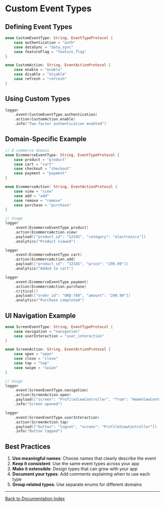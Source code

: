 # Custom Event Types

## Defining Event Types

```swift
enum CustomEventType: String, EventTypeProtocol {
    case authentication = "auth"
    case dataSync = "data_sync"
    case featureFlag = "feature_flag"
}

enum CustomAction: String, EventActionProtocol {
    case enable = "enable"
    case disable = "disable"
    case refresh = "refresh"
}
```

## Using Custom Types

```swift
logger
    .event(CustomEventType.authentication)
    .action(CustomAction.enable)
    .info("Two-factor authentication enabled")
```

## Domain-Specific Example

```swift
// E-commerce domain
enum EcommerceEventType: String, EventTypeProtocol {
    case product = "product"
    case cart = "cart"
    case checkout = "checkout"
    case payment = "payment"
}

enum EcommerceAction: String, EventActionProtocol {
    case view = "view"
    case add = "add"
    case remove = "remove"
    case purchase = "purchase"
}

// Usage
logger
    .event(EcommerceEventType.product)
    .action(EcommerceAction.view)
    .payload(["product_id": "12345", "category": "electronics"])
    .analytics("Product viewed")

logger
    .event(EcommerceEventType.cart)
    .action(EcommerceAction.add)
    .payload(["product_id": "12345", "price": "299.99"])
    .analytics("Added to cart")

logger
    .event(EcommerceEventType.payment)
    .action(EcommerceAction.purchase)
    .critical()
    .payload(["order_id": "ORD-789", "amount": "299.99"])
    .analytics("Purchase completed")
```

## UI Navigation Example

```swift
enum ScreenEventType: String, EventTypeProtocol {
    case navigation = "navigation"
    case userInteraction = "user_interaction"
}

enum ScreenAction: String, EventActionProtocol {
    case open = "open"
    case close = "close"
    case tap = "tap"
    case swipe = "swipe"
}

// Usage
logger
    .event(ScreenEventType.navigation)
    .action(ScreenAction.open)
    .payload(["screen": "ProfileViewController", "from": "HomeViewController"])
    .info("Screen opened")

logger
    .event(ScreenEventType.userInteraction)
    .action(ScreenAction.tap)
    .payload(["button": "logout", "screen": "ProfileViewController"])
    .info("Button tapped")
```

## Best Practices

1. **Use meaningful names**: Choose names that clearly describe the event
2. **Keep it consistent**: Use the same event types across your app
3. **Make it extensible**: Design types that can grow with your app
4. **Document your types**: Add comments explaining when to use each type
5. **Group related types**: Use separate enums for different domains

---

[Back to Documentation Index](../index.md)
